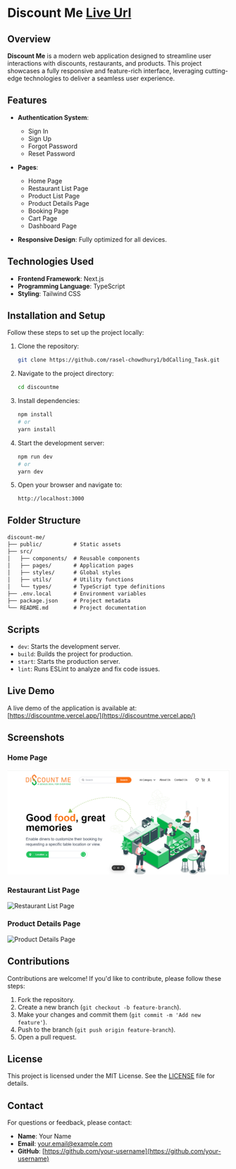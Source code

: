 # Discount Me      [Live Url](https://discountme.vercel.app)    

## Overview
**Discount Me** is a modern web application designed to streamline user interactions with discounts, restaurants, and products. This project showcases a fully responsive and feature-rich interface, leveraging cutting-edge technologies to deliver a seamless user experience.

## Features
- **Authentication System**: 
  - Sign In
  - Sign Up
  - Forgot Password
  - Reset Password

- **Pages**:
  - Home Page
  - Restaurant List Page
  - Product List Page
  - Product Details Page
  - Booking Page
  - Cart Page
  - Dashboard Page

- **Responsive Design**: Fully optimized for all devices.

## Technologies Used
- **Frontend Framework**: Next.js
- **Programming Language**: TypeScript
- **Styling**: Tailwind CSS

## Installation and Setup
Follow these steps to set up the project locally:

1. Clone the repository:
   ```bash
   git clone https://github.com/rasel-chowdhury1/bdCalling_Task.git
   ```

2. Navigate to the project directory:
   ```bash
   cd discountme
   ```

3. Install dependencies:
   ```bash
   npm install
   # or
   yarn install
   ```

4. Start the development server:
   ```bash
   npm run dev
   # or
   yarn dev
   ```

5. Open your browser and navigate to:
   ```
   http://localhost:3000
   ```

## Folder Structure
```
discount-me/
├── public/          # Static assets
├── src/
│   ├── components/  # Reusable components
│   ├── pages/       # Application pages
│   ├── styles/      # Global styles
│   ├── utils/       # Utility functions
│   └── types/       # TypeScript type definitions
├── .env.local       # Environment variables
├── package.json     # Project metadata
└── README.md        # Project documentation
```

## Scripts
- `dev`: Starts the development server.
- `build`: Builds the project for production.
- `start`: Starts the production server.
- `lint`: Runs ESLint to analyze and fix code issues.

## Live Demo
A live demo of the application is available at: [https://discountme.vercel.app/](https://discountme.vercel.app/)

## Screenshots
### Home Page
![Home Page](public/assets/HomePage.png)

### Restaurant List Page
![Restaurant List Page](https://ibb.co.com/Mszxwz6)

### Product Details Page
![Product Details Page](https://ibb.co.com/KyPdXFM)

## Contributions
Contributions are welcome! If you'd like to contribute, please follow these steps:

1. Fork the repository.
2. Create a new branch (`git checkout -b feature-branch`).
3. Make your changes and commit them (`git commit -m 'Add new feature'`).
4. Push to the branch (`git push origin feature-branch`).
5. Open a pull request.

## License
This project is licensed under the MIT License. See the [LICENSE](./LICENSE) file for details.

## Contact
For questions or feedback, please contact:
- **Name**: Your Name
- **Email**: your.email@example.com
- **GitHub**: [https://github.com/your-username](https://github.com/your-username)
